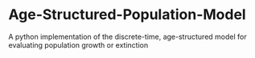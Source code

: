 # Age-Structured-Population-Model
A python implementation of the discrete-time, age-structured model for evaluating population growth or extinction
